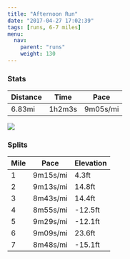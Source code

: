 ```yaml
---
title: "Afternoon Run"
date: "2017-04-27 17:02:39"
tags: [runs, 6-7 miles]
menu:
  nav:
    parent: "runs"
    weight: 130
---
```


### Stats

| Distance | Time | Pace |
|----------|------|------|
|6.83mi|1h2m3s|9m05s/mi|

<img src='https://maps.googleapis.com/maps/api/staticmap?maptype=roadmap&path=enc:ysf`G{wyuCUgC_TwXqFtDoDF|Lj[~`@bo@lTd}@nD`Bm@kIzL@|DuHcw@wuAqCuOcSkWqEtDcEP`MxZ|`@~n@jUr~@rCtA_@uIbKV~EwG}u@iwAgBkJ|@}B&key=AIzaSyC1MId7bFpkLXNAaYhBSTb8jLyiSqzbDtM&size=800x800&markers=color:yellow|label:S|42.14605,24.7131&markers=color:green|label:F|42.14575000000001,24.713750000000008'>

### Splits

| Mile | Pace | Elevation |
|------|------|-----------|
|1|9m15s/mi|4.3ft|
|2|9m13s/mi|14.8ft|
|3|8m43s/mi|14.4ft|
|4|8m55s/mi|-12.5ft|
|5|9m29s/mi|-12.1ft|
|6|9m09s/mi|23.6ft|
|7|8m48s/mi|-15.1ft|
